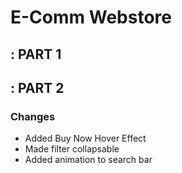 # E-Comm Webstore
## : PART 1


## : PART 2
### Changes

- Added Buy Now Hover Effect
- Made filter collapsable
- Added animation to search bar
